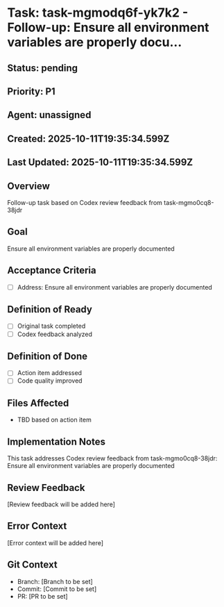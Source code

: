 # Task: task-mgmodq6f-yk7k2 - Follow-up: Ensure all environment variables are properly docu...

## Status: pending

## Priority: P1

## Agent: unassigned

## Created: 2025-10-11T19:35:34.599Z
## Last Updated: 2025-10-11T19:35:34.599Z

## Overview
Follow-up task based on Codex review feedback from task-mgmo0cq8-38jdr

## Goal
Ensure all environment variables are properly documented

## Acceptance Criteria
- [ ] Address: Ensure all environment variables are properly documented

## Definition of Ready
- [ ] Original task completed
- [ ] Codex feedback analyzed

## Definition of Done
- [ ] Action item addressed
- [ ] Code quality improved

## Files Affected
- TBD based on action item

## Implementation Notes
This task addresses Codex review feedback from task-mgmo0cq8-38jdr: Ensure all environment variables are properly documented

## Review Feedback
[Review feedback will be added here]

## Error Context
[Error context will be added here]

## Git Context
- Branch: [Branch to be set]
- Commit: [Commit to be set]
- PR: [PR to be set]
